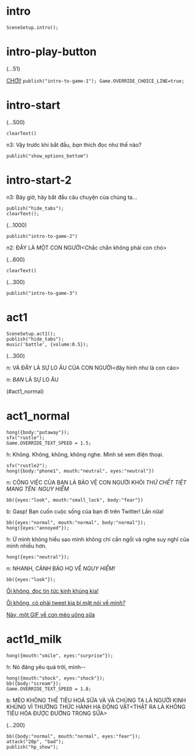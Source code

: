 # intro

`SceneSetup.intro();`

# intro-play-button

(...51)

[CHƠI!](#intro-start) `publish("intro-to-game-1"); Game.OVERRIDE_CHOICE_LINE=true;`

# intro-start

(...500)

`clearText()`

n3: Vậy trước khi bắt đầu, *bạn* thích đọc như thế nào?

`publish("show_options_bottom")`

# intro-start-2

n3: Bây giờ, hãy bắt đầu câu chuyện của chúng ta...

```
publish("hide_tabs");
clearText();
```

(...1000)

`publish("intro-to-game-2")`

n2: ĐÂY LÀ MỘT CON NGƯỜI<Chắc chắn không phải con chó>

(...600)

`clearText()`

(...300)

`publish("intro-to-game-3")`

# act1

```
SceneSetup.act1();
publish("hide_tabs");
music('battle', {volume:0.5});
```

(...300)

n: VÀ ĐÂY LÀ SỰ LO ÂU CỦA CON NGƯỜI<đây hình như là con cáo>

n: _BẠN_ LÀ SỰ LO ÂU

(#act1_normal)


# act1_normal

```
hong({body:"putaway"});
sfx("rustle");
Game.OVERRIDE_TEXT_SPEED = 1.5;
```

h: Không. Không, không, không nghe. Mình sẽ xem điện thoại.

```
sfx("rustle2");
hong({body:"phone1", mouth:"neutral", eyes:"neutral"})
```

n: CÔNG VIỆC CỦA BẠN LÀ BẢO VỆ CON NGƯỜI KHỎI *THỨ CHẾT TIỆT MANG TÊN: NGUY HIỂM*

`bb({eyes:"look", mouth:"small_lock", body:"fear"})`

b: Gasp! Bạn cuốn cuộc sống của bạn đi trên Twitter! Lần nữa!

```
bb({eyes:"normal", mouth:"normal", body:"normal"});
hong({eyes:"annoyed"});
```

h: Ừ mình không hiểu sao mình không chỉ cần ngồi và nghe suy nghĩ của mình nhiều hơn.

`hong({eyes:"neutral"});`

n: NHANH, CẢNH BÁO HỌ VỀ *NGUY HIỂM!*

```
bb({eyes:"look"});
```

[Ôi không, đọc tin tức kinh khủng kia!](#act1d_news)

[Ôi không, có phải tweet kia bí mật nói về *mình?*](#act1d_subtweet)

[Này, một GIF về con mèo uông sữa](#act1d_milk)

# act1d_milk

`hong({mouth:"smile", eyes:"surprise"});`

h: Nó đáng yêu quá trời, mình--

```
hong({mouth:"shock", eyes:"shock"});
bb({body:"scream"});
Game.OVERRIDE_TEXT_SPEED = 1.8;
```

b: MÈO KHÔNG THỂ TIÊU HOÁ SỮA VÀ VÀ CHÚNG TA LÀ NGƯỜI KINH KHỦNG VÌ THƯỞNG THỨC HÀNH HẠ ĐỘNG VẬT<THẬT RA LÀ KHÔNG TIÊU HÓA ĐƯỢC ĐƯỜNG TRONG SỮA>

(...200)

```
bb({body:"normal", mouth:"normal", eyes:"fear"});
attack("20p", "bad");
publish("hp_show");
```



